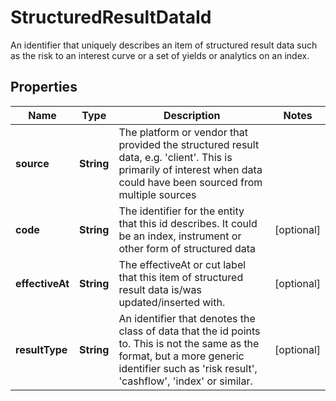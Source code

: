 

# StructuredResultDataId

An identifier that uniquely describes an item of structured result data such as the risk to an interest curve or a set of yields or analytics on an index.

## Properties

Name | Type | Description | Notes
------------ | ------------- | ------------- | -------------
**source** | **String** | The platform or vendor that provided the structured result data, e.g. &#39;client&#39;. This is primarily of interest when data could have been sourced from multiple sources | 
**code** | **String** | The identifier for the entity that this id describes. It could be an index, instrument or other form of structured data |  [optional]
**effectiveAt** | **String** | The effectiveAt or cut label that this item of structured result data is/was updated/inserted with. |  [optional]
**resultType** | **String** | An identifier that denotes the class of data that the id points to. This is not the same as the format, but a more generic identifier such as &#39;risk result&#39;, &#39;cashflow&#39;, &#39;index&#39; or similar. |  [optional]



